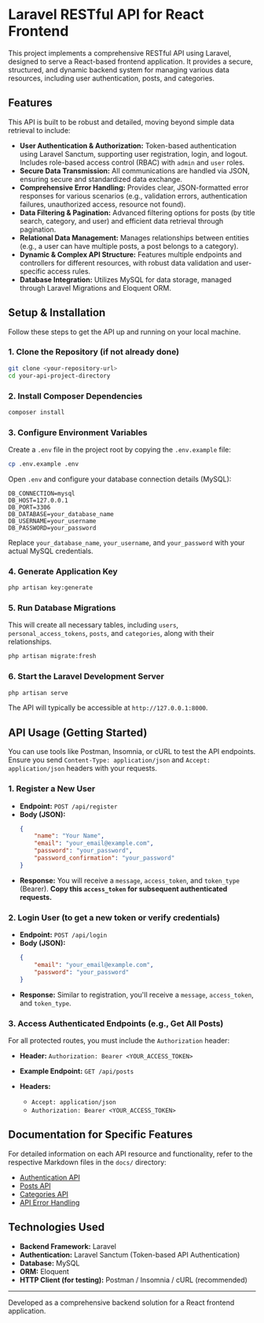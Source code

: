 # Laravel RESTful API for React Frontend

This project implements a comprehensive RESTful API using Laravel, designed to serve a React-based frontend application. It provides a secure, structured, and dynamic backend system for managing various data resources, including user authentication, posts, and categories.

## Features

This API is built to be robust and detailed, moving beyond simple data retrieval to include:

*   **User Authentication & Authorization:** Token-based authentication using Laravel Sanctum, supporting user registration, login, and logout. Includes role-based access control (RBAC) with `admin` and `user` roles.
*   **Secure Data Transmission:** All communications are handled via JSON, ensuring secure and standardized data exchange.
*   **Comprehensive Error Handling:** Provides clear, JSON-formatted error responses for various scenarios (e.g., validation errors, authentication failures, unauthorized access, resource not found).
*   **Data Filtering & Pagination:** Advanced filtering options for posts (by title search, category, and user) and efficient data retrieval through pagination.
*   **Relational Data Management:** Manages relationships between entities (e.g., a user can have multiple posts, a post belongs to a category).
*   **Dynamic & Complex API Structure:** Features multiple endpoints and controllers for different resources, with robust data validation and user-specific access rules.
*   **Database Integration:** Utilizes MySQL for data storage, managed through Laravel Migrations and Eloquent ORM.

## Setup & Installation

Follow these steps to get the API up and running on your local machine.

### 1. Clone the Repository (if not already done)

```bash
git clone <your-repository-url>
cd your-api-project-directory
```

### 2. Install Composer Dependencies

```bash
composer install
```

### 3. Configure Environment Variables

Create a `.env` file in the project root by copying the `.env.example` file:

```bash
cp .env.example .env
```

Open `.env` and configure your database connection details (MySQL):

```dotenv
DB_CONNECTION=mysql
DB_HOST=127.0.0.1
DB_PORT=3306
DB_DATABASE=your_database_name
DB_USERNAME=your_username
DB_PASSWORD=your_password
```

Replace `your_database_name`, `your_username`, and `your_password` with your actual MySQL credentials.

### 4. Generate Application Key

```bash
php artisan key:generate
```

### 5. Run Database Migrations

This will create all necessary tables, including `users`, `personal_access_tokens`, `posts`, and `categories`, along with their relationships.

```bash
php artisan migrate:fresh
```

### 6. Start the Laravel Development Server

```bash
php artisan serve
```

The API will typically be accessible at `http://127.0.0.1:8000`.

## API Usage (Getting Started)

You can use tools like Postman, Insomnia, or cURL to test the API endpoints. Ensure you send `Content-Type: application/json` and `Accept: application/json` headers with your requests.

### 1. Register a New User

*   **Endpoint:** `POST /api/register`
*   **Body (JSON):**
    ```json
    {
        "name": "Your Name",
        "email": "your_email@example.com",
        "password": "your_password",
        "password_confirmation": "your_password"
    }
    ```
*   **Response:** You will receive a `message`, `access_token`, and `token_type` (Bearer). **Copy this `access_token` for subsequent authenticated requests.**

### 2. Login User (to get a new token or verify credentials)

*   **Endpoint:** `POST /api/login`
*   **Body (JSON):**
    ```json
    {
        "email": "your_email@example.com",
        "password": "your_password"
    }
    ```
*   **Response:** Similar to registration, you'll receive a `message`, `access_token`, and `token_type`.

### 3. Access Authenticated Endpoints (e.g., Get All Posts)

For all protected routes, you must include the `Authorization` header:

*   **Header:** `Authorization: Bearer <YOUR_ACCESS_TOKEN>`

*   **Example Endpoint:** `GET /api/posts`
*   **Headers:**
    *   `Accept: application/json`
    *   `Authorization: Bearer <YOUR_ACCESS_TOKEN>`

## Documentation for Specific Features

For detailed information on each API resource and functionality, refer to the respective Markdown files in the `docs/` directory:

*   [Authentication API](docs/authentication.md)
*   [Posts API](docs/posts.md)
*   [Categories API](docs/categories.md)
*   [API Error Handling](docs/error-handling.md)

## Technologies Used

*   **Backend Framework:** Laravel
*   **Authentication:** Laravel Sanctum (Token-based API Authentication)
*   **Database:** MySQL
*   **ORM:** Eloquent
*   **HTTP Client (for testing):** Postman / Insomnia / cURL (recommended)

---
Developed as a comprehensive backend solution for a React frontend application.
